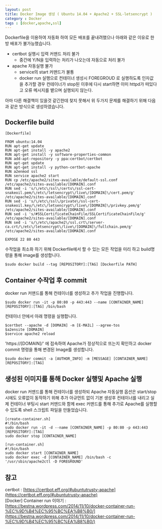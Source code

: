 ```yaml
---
layout: post
title: Docker Image 생성 ( Ubuntu 14.04 + Apache2 + SSL-letsencrypt )
category : Docker
tags : [docker,apache,ssl]
---
```

Dockerfile을 이용하여 자동화 하여 모든 배포를 끝내려했으나 아래와 같은 이유로 한방 배포가 불가능했습니다.

  - certbot 실행시 입력 커맨드 처리 불가
    + 중간에 Y/N을 입력하는 처리가 나오는데 자동으로 처리 불가
  - apache 자동실행 불가
    + service의 start 커맨드가 불통
    + docker run 실행으로 컨테이너 생성시 FOREGROUD 로 실행하도록 인자값을 추가할 경우 컨테이너가 stop된 이후에 다시 start하면 이미 httpd가 떠있다고 오류 메시지를 뱉으며 실행되지 않는다.


아마 다른 해결책이 있을것 같긴한데 찾지 못해서 위 두가지 문제를 해결하기 위해 다음과 같은 방식으로 생성하였습니다.

Dockerfile build
----

```shell
[Dockerfile]

FROM ubuntu:14.04
RUN apt-get update
RUN apt-get install -y apache2
RUN apt-get install -y software-properties-common
RUN add-apt-repository -y ppa:certbot/certbot
RUN apt-get update
RUN apt-get install -y python-certbot-apache
RUN a2enmod ssl
RUN service apache2 start
RUN cp /etc/apache2/sites-available/default-ssl.conf /etc/apache2/sites-available/[DOMAIN].conf
RUN sed -i 's/\/etc\/ssl\/certs\/ssl-cert-snakeoil.pem/\/etc\/letsencrypt\/live\/[DOMAIN]\/cert.pem/g' /etc/apache2/sites-available/[DOMAIN].conf
RUN sed -i 's/\/etc\/ssl\/private\/ssl-cert-snakeoil.key/\/etc\/letsencrypt\/live\/[DOMAIN]\/privkey.pem/g' /etc/apache2/sites-available/[DOMAIN].conf
RUN sed -i 's/#SSLCertificateChainFile/SSLCertificateChainFile/g' /etc/apache2/sites-available/[DOMAIN].conf
RUN sed -i 's/\/etc\/apache2\/ssl.crt\/server-ca.crt/\/etc\/letsencrypt\/live\/[DOMAIN]\/fullchain.pem/g'  /etc/apache2/sites-available/[DOMAIN].conf

EXPOSE 22 80 443
```

수작업을 최소화 하기 위해 Dockerfile에서 할 수 있는 모든 작업을 미리 하고 build명령을 통해 image를 생성합니다.

```shell
$sudo docker build --tag [REPOSITORY]:[TAG] [Dockerfile PATH]
```

Container 수작업 후 commit
----
docker run 커맨드를 통해 컨테이너를 생성하고 추가 작업을 진행합니다.

```shell
$sudo docker run -it -p 80:80 -p 443:443 --name [CONTAINER_NAME] [REPOSITORY]:[TAG] /bin/bash
```

컨테이너 안에서 아래 명령을 실행합니다.

```shell
$certbot --apache -d [DOMAIN] -m [E-MAIL] --agree-tos
$a2ensite [DOMAIN]
$service apache2 reload
```

'https://[DOMAIN]/' 에 접속하여 Apache가 정상적으로 뜨는지 확인하고 docker commit 명령을 통해 변경된 Image를 생성합니다.

```shell
$sudo docker commit -a [AUTHOR_INFO] -m [MESSAGE] [CONTAINER_NAME] [REPOSITORY]:[TAG]
```

생성된 이미지를 통해 Docker 실행및 Apache 실행
----
docker run 커맨드를 통해 컨테이너를 생성하되 Apache 자동실행 옵션은 start/stop 시에도 오류없이 동작하기 위해 추가 아규먼트 없이 기본 생성후 컨테이너를 내리고 실제 컨테이너 부팅시 start 커맨드와 함께 exec 커맨드를 통해 추가로 Apache를 실행할 수 있도록 shell 스크립트 파일을 만들었습니다.    

```shell
[create-container.sh]
#!/bin/bash
sudo docker run -it -d --name [CONTAINER_NAME] -p 80:80 -p 443:443 [REPOSITORY]:[TAG]
sudo docker stop [CONTAINER_NAME]    
```

```shell
[run-container.sh]
#!/bin/bash
sudo docker start [CONTAINER_NAME]
sudo docker exec -d [CONTAINER_NAME] /bin/bash -c '/usr/sbin/apache2ctl -D FOREGROUND'
```    


참고
----
certbot : [https://certbot.eff.org/#ubuntutrusty-apache](https://certbot.eff.org/#ubuntutrusty-apache)    
[Docker] Container run 이야기 :  [https://bestna.wordpress.com/2014/11/10/docker-container-run-%EC%9D%B4%EC%95%BC%EA%B8%B0/](https://bestna.wordpress.com/2014/11/10/docker-container-run-%EC%9D%B4%EC%95%BC%EA%B8%B0/)
